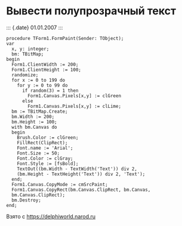 Вывести полупрозрачный текст
============================

::: {.date}
01.01.2007
:::

    procedure TForm1.FormPaint(Sender: TObject);
    var
      x, y: integer;
      bm: TBitMap;
    begin
      Form1.ClientWidth := 200;
      Form1.ClientHeight := 100;
      randomize;
      for x := 0 to 199 do
        for y := 0 to 99 do
          if random(3) = 1 then
            Form1.Canvas.Pixels[x,y] := clGreen
          else
            Form1.Canvas.Pixels[x,y] := clLime;
      bm := TBitMap.Create;
      bm.Width := 200;
      bm.Height := 100;
      with bm.Canvas do
      begin
        Brush.Color := clGreen;
        FillRect(ClipRect);
        Font.name := 'Arial';
        Font.Size := 50;
        Font.Color := clGray;
        Font.Style := [fsBold];
        TextOut((bm.Width - TextWidth('Text')) div 2,
        (bm.Height - TextHeight('Text')) div 2, 'Text');
      end;
      Form1.Canvas.CopyMode := cmSrcPaint;
      Form1.Canvas.CopyRect(bm.Canvas.ClipRect, bm.Canvas,
      bm.Canvas.ClipRect);
      bm.Destroy;
    end;

Взято с <https://delphiworld.narod.ru>
